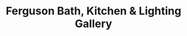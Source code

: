 ---
title: "Ferguson Bath, Kitchen & Lighting Gallery"
url: /scottsdale/ferguson-bath-kitchen-and-lighting-gallery/
shop: appliance
---